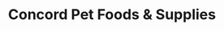 ---
title: "Concord Pet Foods & Supplies"
url: /rehoboth-beach/concord-pet-foods-and-supplies/
shop: pet
---